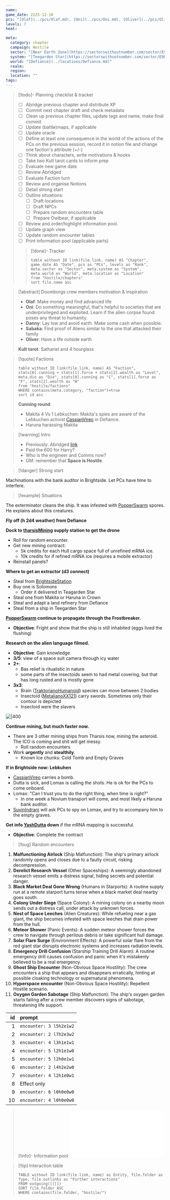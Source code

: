 ```yaml
---
name: 
game_date: 2225-12-10
pcs: "[Olaf](../pcs/Olaf.md), [Oni](../pcs/Oni.md), [Oliver](../pcs/Oliver.md), [Danny](../pcs/Danny.md)"
levels: 7
heat: 

meta:
  category: chapter
  campaign: Hostile
  sector: "[Near Earth Zone](https://sectorswithoutnumber.com/sector/E9FKrPjS8tsRmoryYMpe)"
  system: "[Teegarden Star](https://sectorswithoutnumber.com/sector/E9FKrPjS8tsRmoryYMpe/system/EK7eZhRuSaUmzSTEwm7a)"
  world: "[Defiance](../locations/Defiance.md)"
  realm: 
  region: 
  location: ""
tags: 
---
```


> [!todo]- Planning checklist & tracker
> - [ ] Abridge previous chapter and distribute XP
> - [ ] Commit next chapter draft and check metadata
> - [ ] Clean up previous chapter files, update tags and name, make final commit
> - [ ] Update (battle)maps, if applicable
> - [ ] Update oracle
> - [ ] Define at least one consequence in the world of the actions of the PCs on the previous session, record it in notion file and change one faction's attribute (+/-)
> - [ ] Think about characters, write motivations & hooks
> - [ ] Take two Kult tarot cards to inform prep
> - [ ] Evaluate new game date
> - [ ] Review Abridged
> - [ ] Evaluate Faction turn
> - [ ] Review and organise Notions
> - [ ] Detail strong start
> - [ ] Outline situations:
> 	- [ ] Draft locations 
> 	- [ ] Draft NPCs
> 	- [ ] Prepare random encounters table
> 	- [ ] Prepare Owlbear, if applicable
> - [ ] Review and order/highlight information pool.
> - [ ] Update graph view
> - [ ] Update random encounter tables
> - [ ] Print information pool (applicable parts)
> 
>> [!done]- Tracker 
>> ```dataview
>> table without ID link(file.link, name) AS "Chapter", game_date AS "Date", pcs as "PCs", levels as "Rank", meta.sector as "Sector", meta.system as "System", meta.world as "World", meta.location as "Location"
>> from "hostile/chapters"
>> sort file.name asc
>> ```

> [!abstract] Doomborgs crew members motivation & inspiration
> - **Olaf**: Make money and find advanced life
> - **Oni**: Do something meaningful, that's helpful to societies that are underprivileged and exploited. Learn if the alien corpse found poses any threat to humanity.
> - **Danny**: Lay low and avoid earth. Make some cash when possible.
> - **Sabaka**: Find proof of Aliens similar to the one that attacked their family
> - **Oliver**: Have a life outside earth
> 
> **Kult tarot**: Sathariel and 4 hourglass 

> [!quote] Factions 
> ```dataview
> table without ID link(file.link, name) AS "Faction", stats[0].cunning + stats[1].force + stats[2].wealth as "Level", meta.die as "Die", stats[0].cunning as "C", stats[1].force as "F", stats[2].wealth as "W"
> from "hostile/factions"
> WHERE contains(meta.category, "faction")=true
> sort id asc
> ```
> 
> **Cunning round**
> - Makita 4 Vs 1 Lebkuchen: Makita's spies are aware of the Lebkuchen activist [CassianVireo](../npcs/CassianVireo.md) in Defiance.
> - Haruna harassing Makita
> 

> [!warning] Intro
> - Previously: Abridged [link](https://github.com/efsalvarenga/terraCampaigns_published/blob/main/hostile/abridged.md#chapter-02-the-cold-tomb)
> - Paid the 600 for Harry?
> - Who is the engineer and Comms now?
> - GM: remember that **Space is Hostile**.


> [!danger] Strong start

Machinations with the bank auditor in Brightside. Let PCs have time to interfere.



> [!example] Situations 

The exterminator cleans the ship. It was infested with [PopperSwarm](../statblocks/PopperSwarm.md) spores. He explains about this creatures.

**Fly off (h 2d4 weather) from Defiance**

**Dock to [tharsisMining](../factions/tharsisMining.md) supply station to get the drone**
- Roll for random encounter.
- Get new mining contract:
	- 5k credits for each Hull cargo space full of unrefined mRNA ice.
	- 10k credits for if refined mRNA ice (requires a mobile extractor)
- Reinstall panels?

**Where to get an extractor (d3 connect)**
- Steal from [BrightsideStation](../locations/BrightsideStation.md)
- Buy one is Solomons
	- Order it delivered in Teagarden Star
- Steal one from Makita or Haruna in Crown
- Steal and adapt a land refinery from Defiance
- Steal from a ship in Teegarden Star

**[PopperSwarm](../statblocks/PopperSwarm.md) continue to propagate through the Frostbreaker.**
- **Objective**: Fright and show that the ship is still inhabited (eggs lived the flushing)

**Research on the alien language filmed.**
- **Objective**: Gain knowledge
- **3/5**: view of a space suit camera through icy water
- **2+**:
	- Bas relief is ritualistic in nature
	- some parts of the insectoids seem to had metal covering, but that has long rusted and is mostly gone
- **3x3**:
	- Brain ([TraktorianoHumanoid](../statblocks/TraktorianoHumanoid.md)) species can move between 2 bodies
	- Insectoid ([MetalianoXX121](../statblocks/MetalianoXX121.md)) carry swords. Sometimes only their contour is depicted
	- Insectoid were the slavers

![|400](https://i.imgur.com/8Q6BYmV.png)

**Continue mining, but much faster now.**
- There are 3 other mining ships from Tharsis now, mining the asteroid. The ICO is coming and shit will get messy.
	- Roll random encounters
- Work **urgently** and **stealthily**.
	- Known Ice chunks: Cold Tomb and Empty Graves

**If in Brightside now: Lebkuhen**
- [CassianVireo](../npcs/CassianVireo.md) carries a bomb.
- Dutta is sick, and Lomax is calling the shots. He is ok for the PCs to come onboard.
- Lomax: "Can I trust you to do the right thing, when time is right?"
	- In one week a Novium transport will come, and most likely a Haruna bank auditor.
- [SuyinIndrani](../npcs/SuyinIndrani.md) will ask PCs to spy on Lomax, and try to accompany him to the empty graves.

**Get info [YashDutta](../npcs/YashDutta.md) down** if the mRNA mapping is successful.
- **Objective**: Complete the contract

> [!bug] Random encounters

1. **Malfunctioning Airlock** (Ship Malfunction): The ship's primary airlock randomly opens and closes due to a faulty circuit, risking decompression.
2. **Derelict Research Vessel** (Other Spaceships): A seemingly abandoned research vessel emits a distress signal, hiding secrets and potential danger.
3. **Black Market Deal Gone Wrong** (Humans in Starports): A routine supply run at a remote starport turns tense when a black market deal nearby goes south.
4. **Colony Under Siege** (Space Colony): A mining colony on a nearby moon sends out a distress call, under attack by unknown forces.
5. **Nest of Space Leeches** (Alien Creatures): While refueling near a gas giant, the ship becomes infested with space leeches that drain power from the hull.
6. **Meteor Shower** (Panic Events): A sudden meteor shower forces the crew to navigate through perilous debris or take significant hull damage.
7. **Solar Flare Surge** (Environment Effects): A powerful solar flare from the red giant star disrupts electronic systems and increases radiation levels.
8. **Emergency Drill Confusion** (Starship Training Drill Alarm): A routine emergency drill causes confusion and panic when it's mistakenly believed to be a real emergency.
9. **Ghost Ship Encounter** (Non-Obvious Space Hostility): The crew encounters a ship that appears and disappears erratically, hinting at possible cloaking technology or supernatural phenomena.
10. **Hyperspace encounter** (Non-Obvious Space Hostility): Repellent Hostile scenario.
11. **Oxygen Garden Sabotage** (Ship Malfunction): The ship's oxygen garden starts failing after a crew member discovers signs of sabotage, threatening life support.

|  id | prompt                  |
| --: | :---------------------- |
|   1 | `encounter: 3 l5h2e1w2` |
|   2 | `encounter: 2 l7h2e3w2` |
|   3 | `encounter: 4 l3h1e1w1` |
|   4 | `encounter: 5 l2h1e1w0` |
|   5 | `encounter: 5 l2h0e1w1` |
|   6 | `encounter: 2 l4h2e2w0` |
|   7 | `encounter: 4 l2h1e0w1` |
|   8 | Effect only             |
|   9 | `encounter: 6 l0h0e0w0` |
|  10 | `encounter: 4 l0h0e0w0` |

> [!info]- Information pool
> ![_hostileInformationPool](../_hostileInformationPool.md)

> [!tip] Interaction table 
> 
> ```dataview
> TABLE without ID link(file.link, name) as Entity, file.folder as Type, file.outlinks as "Further interactions"
> FROM outgoing([[]]) 
> SORT file.folder ASC
> WHERE contains(file.folder, "hostile/")
> ```

